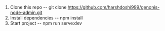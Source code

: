 1. Clone this repo -- git clone https://github.com/harshdoshi999/genonis-node-admin.git
2. Install dependencies -- npm install
3. Start project -- npm run serve:dev